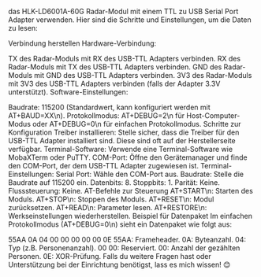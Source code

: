  das HLK-LD6001A-60G Radar-Modul mit einem TTL zu USB Serial Port Adapter verwenden. Hier sind die Schritte und Einstellungen, um die Daten zu lesen:

Verbindung herstellen
Hardware-Verbindung:

TX des Radar-Moduls mit RX des USB-TTL Adapters verbinden.
RX des Radar-Moduls mit TX des USB-TTL Adapters verbinden.
GND des Radar-Moduls mit GND des USB-TTL Adapters verbinden.
3V3 des Radar-Moduls mit 3V3 des USB-TTL Adapters verbinden (falls der Adapter 3.3V unterstützt).
Software-Einstellungen:

Baudrate: 115200 (Standardwert, kann konfiguriert werden mit AT+BAUD=XX\n).
Protokollmodus: AT+DEBUG=2\n für Host-Computer-Modus oder AT+DEBUG=0\n für einfachen Protokollmodus.
Schritte zur Konfiguration
Treiber installieren: Stelle sicher, dass die Treiber für den USB-TTL Adapter installiert sind. Diese sind oft auf der Herstellerseite verfügbar.
Terminal-Software: Verwende eine Terminal-Software wie MobaXTerm oder PuTTY.
COM-Port: Öffne den Gerätemanager und finde den COM-Port, der dem USB-TTL Adapter zugewiesen ist.
Terminal-Einstellungen:
Serial Port: Wähle den COM-Port aus.
Baudrate: Stelle die Baudrate auf 115200 ein.
Datenbits: 8.
Stoppbits: 1.
Parität: Keine.
Flusssteuerung: Keine.
AT-Befehle zur Steuerung
AT+START\n: Starten des Moduls.
AT+STOP\n: Stoppen des Moduls.
AT+RESET\n: Modul zurücksetzen.
AT+READ\n: Parameter lesen.
AT+RESTORE\n: Werkseinstellungen wiederherstellen.
Beispiel für Datenpaket
Im einfachen Protokollmodus (AT+DEBUG=0\n) sieht ein Datenpaket wie folgt aus:

55AA 0A 04 00 00 00 00 00 0E
55AA: Frameheader.
0A: Byteanzahl.
04: Typ (z.B. Personenanzahl).
00 00: Reserviert.
00: Anzahl der gezählten Personen.
0E: XOR-Prüfung.
Falls du weitere Fragen hast oder Unterstützung bei der Einrichtung benötigst, lass es mich wissen! 😊
